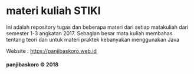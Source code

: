# materi kuliah STIKI 

Ini adalah repository tugas dan beberapa materi dari setiap matakuliah dari semester 1-3 angkatan 2017. Sebagian besar mata kuliah membahas tentang teori dan untuk materi praktek kebanyakan menggunakan Java

Website : https://panjibaskoro.web.id

#### panjibaskoro &copy; 2018

